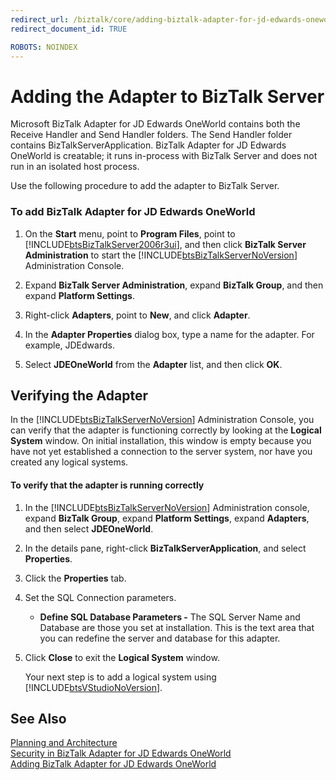 ```yaml
---
redirect_url: /biztalk/core/adding-biztalk-adapter-for-jd-edwards-oneworld/
redirect_document_id: TRUE

ROBOTS: NOINDEX
--- 
```


# Adding the Adapter to BizTalk Server
Microsoft BizTalk Adapter for JD Edwards OneWorld contains both the Receive Handler and Send Handler folders. The Send Handler folder contains BizTalkServerApplication. BizTalk Adapter for JD Edwards OneWorld is creatable; it runs in-process with BizTalk Server and does not run in an isolated host process.  
  
 Use the following procedure to add the adapter to BizTalk Server.  
  
### To add BizTalk Adapter for JD Edwards OneWorld  
  
1. On the **Start** menu, point to **Program Files**, point to [!INCLUDE[btsBizTalkServer2006r3ui](../includes/btsbiztalkserver2006r3ui-md.md)], and then click **BizTalk Server Administration** to start the [!INCLUDE[btsBizTalkServerNoVersion](../includes/btsbiztalkservernoversion-md.md)] Administration Console.  
  
2. Expand **BizTalk Server Administration**, expand **BizTalk Group**, and then expand **Platform Settings**.  
  
3. Right-click **Adapters**, point to **New**, and click **Adapter**.  
  
4. In the **Adapter Properties** dialog box, type a name for the adapter. For example, JDEdwards.  
  
5. Select **JDEOneWorld** from the **Adapter** list, and then click **OK**.  
  
## Verifying the Adapter  
 In the [!INCLUDE[btsBizTalkServerNoVersion](../includes/btsbiztalkservernoversion-md.md)] Administration Console, you can verify that the adapter is functioning correctly by looking at the **Logical System** window. On initial installation, this window is empty because you have not yet established a connection to the server system, nor have you created any logical systems.  
  
#### To verify that the adapter is running correctly  
  
1. In the [!INCLUDE[btsBizTalkServerNoVersion](../includes/btsbiztalkservernoversion-md.md)] Administration console, expand **BizTalk Group**, expand **Platform Settings**, expand **Adapters**, and then select **JDEOneWorld**.  
  
2. In the details pane, right-click **BizTalkServerApplication**, and select **Properties**.  
  
3. Click the **Properties** tab.  
  
4. Set the SQL Connection parameters.  
  
   -   **Define SQL Database Parameters -** The SQL Server Name and Database are those you set at installation. This is the text area that you can redefine the server and database for this adapter.  
  
5. Click **Close** to exit the **Logical System** window.  
  
    Your next step is to add a logical system using [!INCLUDE[btsVStudioNoVersion](../includes/btsvstudionoversion-md.md)].  
  
## See Also  
 [Planning and Architecture](../core/planning-and-architecture17.md)   
 [Security in BizTalk Adapter for JD Edwards OneWorld](../core/security-in-biztalk-adapter-for-jd-edwards-oneworld.md)   
 [Adding BizTalk Adapter for JD Edwards OneWorld](../core/adding-biztalk-adapter-for-jd-edwards-oneworld.md)
